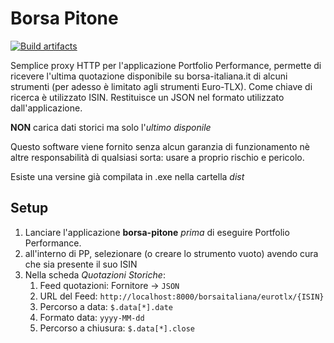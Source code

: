 # Borsa Pitone
[![Build artifacts](https://github.com/cecco/borsa-pitone/actions/workflows/build.yml/badge.svg)](https://github.com/cecco/borsa-pitone/actions/workflows/build.yml)

Semplice proxy HTTP per l'applicazione Portfolio Performance, permette di ricevere l'ultima quotazione disponibile su borsa-italiana.it di alcuni strumenti (per adesso è limitato agli strumenti Euro-TLX). 
Come chiave di ricerca è utilizzato ISIN. 
Restituisce un JSON nel formato utilizzato dall'applicazione.

**NON** carica dati storici ma solo l'*ultimo disponile*

Questo software viene fornito senza alcun garanzia di funzionamento nè altre responsabilità di qualsiasi sorta: usare a proprio rischio e pericolo.

Esiste una versine già compilata in .exe nella cartella *dist*

## Setup

1. Lanciare l'applicazione **borsa-pitone** *prima* di eseguire Portfolio Performance. 
2. all'interno di PP, selezionare (o creare lo strumento vuoto) avendo cura che sia presente il suo ISIN
3. Nella scheda *Quotazioni Storiche*:
    1. Feed quotazioni: Fornitore -> `JSON`
    2. URL del Feed: `http://localhost:8000/borsaitaliana/eurotlx/{ISIN}`
    3. Percorso a data: `$.data[*].date`
    4. Formato data: `yyyy-MM-dd`
    5. Percorso a chiusura: `$.data[*].close`

